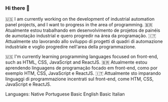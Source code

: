 ### Hi there 👋

🇺🇸 I am currently working on the development of industrial automation panel projects, and I want to progress in the area of programming.
🇧🇷 Atualmente estou trabalhando em desenvolvimento de projetos de painéis de aumotação industrial e quero progredir na área da programação.
🇮🇹 Attualmente sto lavorando allo sviluppo di progetti di quadri di automazione industriale e voglio progredire nell'area della programmazione.

🇺🇸 I'm currently learning programming languages focused on front-end, such as HTML, CSS, JavaScript and ReactJS.
🇧🇷 Atualmente estou aprendendo linguagens de programação focado em front-end, como por exemplo HTM, CSS, JavaScript e ReactJS.
🇮🇹 Attualmente sto imparando linguaggi di programmazione incentrati sul front-end, come HTM, CSS, JavaScript e ReactJS.

Languages:
Native Portuguese
Basic English
Basic Italian
